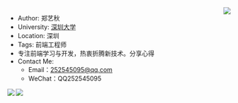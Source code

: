 <img align="right" src="https://github-readme-stats.vercel.app/api?username=zyqq&show_icons=true&hide_border=true">

- Author: 郑艺秋
- University: [深圳大学](https://baike.baidu.com/item/%E6%B7%B1%E5%9C%B3%E5%A4%A7%E5%AD%A6)
- Location: 深圳
- Tags: 前端工程师
- 专注前端学习与开发，热衷折腾新技术。分享心得
- Contact Me:
  - Email：252545095@qq.com
  - WeChat：QQ252545095

<img align="left" src="https://github-readme-stats.vercel.app/api/top-langs/?username=zyqq" />
<a href="https://github.com/zyqq/wheel">
  <img align="center" src="https://github-readme-stats.vercel.app/api/pin/?username=zyqq&repo=wheel&show_owner=true" />
</a>
